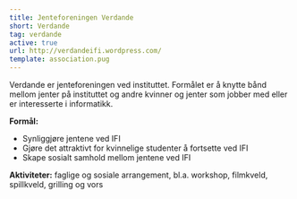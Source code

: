 ```yaml
---
title: Jenteforeningen Verdande
short: Verdande
tag: verdande
active: true
url: http://verdandeifi.wordpress.com/
template: association.pug
---
```


Verdande er jenteforeningen ved instituttet. Formålet er å knytte bånd mellom jenter på instituttet og andre kvinner og jenter som jobber med eller er interesserte i informatikk.

**Formål:**
* Synliggjøre jentene ved IFI
* Gjøre det attraktivt for kvinnelige studenter å fortsette ved IFI
* Skape sosialt samhold mellom jentene ved IFI

**Aktiviteter:** faglige og sosiale arrangement, bl.a. workshop, filmkveld, spillkveld, grilling og vors